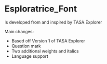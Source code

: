 # Esploratrice_Font
Is developed from and inspired by TASA Explorer

Main changes:
- Based off Version 1 of TASA Explorer
- Question mark
- Two additional weights and italics
- Language support
